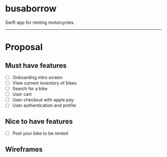 # busaborrow
Swift app for renting motorcycles.

-------------------------------------------------------------
# Proposal

## Must have features
- [ ] Onboarding intro screen
- [ ] View current inventory of bikes
- [ ] Search for a bike
- [ ] User cart
- [ ] User checkout with apple pay
- [ ] User authentication and profile
## Nice to have features
- [ ] Post your bike to be rented
## Wireframes


